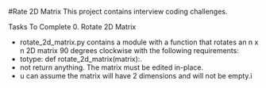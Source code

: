 #Rate 2D Matrix
This project contains interview coding challenges.

Tasks To Complete
 0. Rotate 2D Matrix
- rotate_2d_matrix.py contains a module with a function that rotates an n x n 2D matrix 90 degrees clockwise with the following requirements:
 - totype: def rotate_2d_matrix(matrix):.
-  not return anything. The matrix must be edited in-place.
- u can assume the matrix will have 2 dimensions and will not be empty.i
